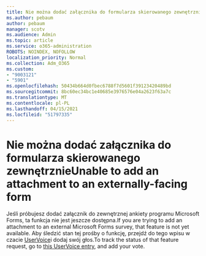 ```yaml
---
title: Nie można dodać załącznika do formularza skierowanego zewnętrznie
ms.author: pebaum
author: pebaum
manager: scotv
ms.audience: Admin
ms.topic: article
ms.service: o365-administration
ROBOTS: NOINDEX, NOFOLLOW
localization_priority: Normal
ms.collection: Adm_O365
ms.custom:
- "9003121"
- "5901"
ms.openlocfilehash: 50434b664d0fbec6788f7d5601f39123420489bd
ms.sourcegitcommit: 8bc60ec34bc1e40685e3976576e04a2623f63a7c
ms.translationtype: MT
ms.contentlocale: pl-PL
ms.lasthandoff: 04/15/2021
ms.locfileid: "51797335"
---
```

# <a name="unable-to-add-an-attachment-to-an-externally-facing-form"></a><span data-ttu-id="02dc0-102">Nie można dodać załącznika do formularza skierowanego zewnętrznie</span><span class="sxs-lookup"><span data-stu-id="02dc0-102">Unable to add an attachment to an externally-facing form</span></span>

<span data-ttu-id="02dc0-103">Jeśli próbujesz dodać załącznik do zewnętrznej ankiety programu Microsoft Forms, ta funkcja nie jest jeszcze dostępna.</span><span class="sxs-lookup"><span data-stu-id="02dc0-103">If you are trying to add an attachment to an external Microsoft Forms survey, that feature is not yet available.</span></span> <span data-ttu-id="02dc0-104">Aby śledzić stan tej prośby o funkcję, przejdź do tego wpisu w czacie [UserVoice](https://go.microsoft.com/fwlink/?linkid=2133069)i dodaj swój głos.</span><span class="sxs-lookup"><span data-stu-id="02dc0-104">To track the status of that feature request, go to [this UserVoice entry](https://go.microsoft.com/fwlink/?linkid=2133069), and add your vote.</span></span>
